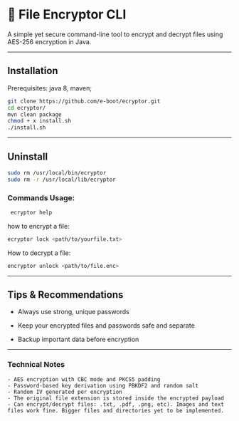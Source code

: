 # 🔐 File Encryptor CLI
A simple yet secure command-line tool to encrypt and decrypt files using AES-256 encryption in Java.


---
## Installation 

Prerequisites: java 8, maven;


```bash
git clone https://github.com/e-boot/ecryptor.git
cd ecryptor/
mvn clean package
chmod + x install.sh
./install.sh
```

---
## Uninstall

```bash
sudo rm /usr/local/bin/ecryptor
sudo rm -r /usr/local/lib/ecryptor
```


### Commands Usage:

```bash
 ecryptor help
```

 how to encrypt a file:

```bash
ecryptor lock <path/to/yourfile.txt>
````
 How to decrypt a file:

```bash
encryptor unlock <path/to/file.enc>
```

---

## Tips & Recommendations

   - Always use strong, unique passwords

   - Keep your encrypted files and passwords safe and separate

   - Backup important data before encryption

---

###  Technical Notes
    - AES encryption with CBC mode and PKCS5 padding
    - Password-based key derivation using PBKDF2 and random salt
    - Random IV generated per encryption
    - The original file extension is stored inside the encrypted payload
    - Can encrypt/decrypt files: .txt, .pdf, .png, etc). Images and text files work fine. Bigger files and directories yet to be implemented.

